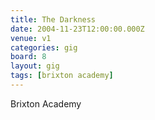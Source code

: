 ```yaml
---
title: The Darkness
date: 2004-11-23T12:00:00.000Z
venue: v1
categories: gig
board: 8
layout: gig
tags: [brixton academy]
---
```

Brixton Academy